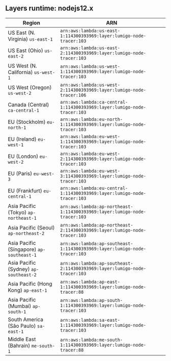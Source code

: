 Layers runtime: nodejs12.x
----
| Region | ARN |
| --- | --- |
|US East (N. Virginia)  `us-east-1`|`arn:aws:lambda:us-east-1:114300393969:layer:lumigo-node-tracer:103`|
|US East (Ohio)  `us-east-2`|`arn:aws:lambda:us-east-2:114300393969:layer:lumigo-node-tracer:103`|
|US West (N. California)  `us-west-1`|`arn:aws:lambda:us-west-1:114300393969:layer:lumigo-node-tracer:103`|
|US West (Oregon)  `us-west-2`|`arn:aws:lambda:us-west-2:114300393969:layer:lumigo-node-tracer:106`|
|Canada (Central)  `ca-central-1`|`arn:aws:lambda:ca-central-1:114300393969:layer:lumigo-node-tracer:103`|
|EU (Stockholm)  `eu-north-1`|`arn:aws:lambda:eu-north-1:114300393969:layer:lumigo-node-tracer:103`|
|EU (Ireland)  `eu-west-1`|`arn:aws:lambda:eu-west-1:114300393969:layer:lumigo-node-tracer:103`|
|EU (London)  `eu-west-2`|`arn:aws:lambda:eu-west-2:114300393969:layer:lumigo-node-tracer:103`|
|EU (Paris)  `eu-west-3`|`arn:aws:lambda:eu-west-3:114300393969:layer:lumigo-node-tracer:103`|
|EU (Frankfurt)  `eu-central-1`|`arn:aws:lambda:eu-central-1:114300393969:layer:lumigo-node-tracer:103`|
|Asia Pacific (Tokyo)  `ap-northeast-1`|`arn:aws:lambda:ap-northeast-1:114300393969:layer:lumigo-node-tracer:103`|
|Asia Pacific (Seoul)  `ap-northeast-2`|`arn:aws:lambda:ap-northeast-2:114300393969:layer:lumigo-node-tracer:103`|
|Asia Pacific (Singapore)  `ap-southeast-1`|`arn:aws:lambda:ap-southeast-1:114300393969:layer:lumigo-node-tracer:103`|
|Asia Pacific (Sydney)  `ap-southeast-2`|`arn:aws:lambda:ap-southeast-2:114300393969:layer:lumigo-node-tracer:103`|
|Asia Pacific (Hong Kong)  `ap-east-1`|`arn:aws:lambda:ap-east-1:114300393969:layer:lumigo-node-tracer:88`|
|Asia Pacific (Mumbai)  `ap-south-1`|`arn:aws:lambda:ap-south-1:114300393969:layer:lumigo-node-tracer:103`|
|South America (São Paulo)  `sa-east-1`|`arn:aws:lambda:sa-east-1:114300393969:layer:lumigo-node-tracer:103`|
|Middle East (Bahrain)  `me-south-1`|`arn:aws:lambda:me-south-1:114300393969:layer:lumigo-node-tracer:88`|
